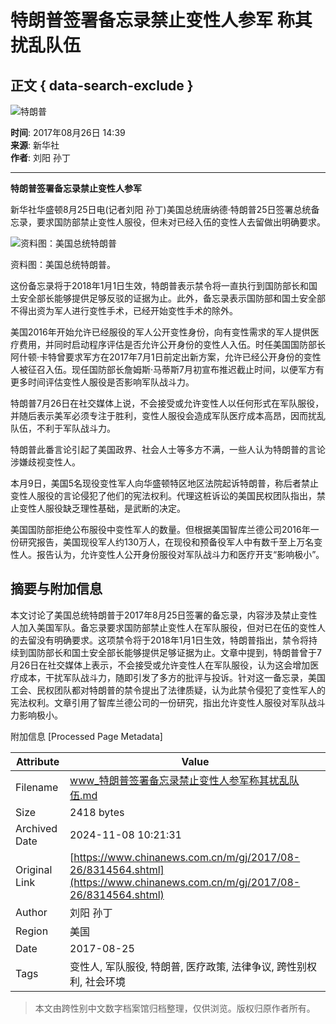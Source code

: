 # 特朗普签署备忘录禁止变性人参军 称其扰乱队伍

## 正文 { data-search-exclude }


![特朗普](http://i2.chinanews.com/thumbnailzhi44.png)

**时间**: 2017年08月26日 14:39  
**来源**: 新华社  
**作者**: 刘阳 孙丁  

---

**特朗普签署备忘录禁止变性人参军**

新华社华盛顿8月25日电(记者刘阳 孙丁)美国总统唐纳德·特朗普25日签署总统备忘录，要求国防部禁止变性人服役，但未对已经入伍的变性人去留做出明确要求。

![资料图：美国总统特朗普](http://image1.chinanews.com.cn/cnsupload/big/2017/01-24/4-426/ccef6e6917c048719cd30bda3dd1ef7a.jpg)

资料图：美国总统特朗普。

这份备忘录将于2018年1月1日生效，特朗普表示禁令将一直执行到国防部长和国土安全部长能够提供足够反驳的证据为止。此外，备忘录表示国防部和国土安全部不得出资为军人进行变性手术，已经开始变性手术的除外。

美国2016年开始允许已经服役的军人公开变性身份，向有变性需求的军人提供医疗费用，并同时启动程序评估是否允许公开身份的变性人入伍。时任美国国防部长阿什顿·卡特曾要求军方在2017年7月1日前定出新方案，允许已经公开身份的变性人被征召入伍。现任国防部长詹姆斯·马蒂斯7月初宣布推迟截止时间，以便军方有更多时间评估变性人服役是否影响军队战斗力。

特朗普7月26日在社交媒体上说，不会接受或允许变性人以任何形式在军队服役，并随后表示美军必须专注于胜利，变性人服役会造成军队医疗成本高昂，因而扰乱队伍，不利于军队战斗力。

特朗普此番言论引起了美国政界、社会人士等多方不满，一些人认为特朗普的言论涉嫌歧视变性人。

本月9日，美国5名现役变性军人向华盛顿特区地区法院起诉特朗普，称后者禁止变性人服役的言论侵犯了他们的宪法权利。代理这桩诉讼的美国民权团队指出，禁止变性人服役缺乏理性基础，是武断的决定。

美国国防部拒绝公布服役中变性军人的数量。但根据美国智库兰德公司2016年一份研究报告，美国现役军人约130万人，在现役和预备役军人中有数千至上万名变性人。报告认为，允许变性人公开身份服役对军队战斗力和医疗开支“影响极小”。

## 摘要与附加信息

<!-- tcd_abstract -->
本文讨论了美国总统特朗普于2017年8月25日签署的备忘录，内容涉及禁止变性人加入美国军队。备忘录要求国防部禁止变性人在军队服役，但对已在伍的变性人的去留没有明确要求。这项禁令将于2018年1月1日生效，特朗普指出，禁令将持续到国防部长和国土安全部长能够提供足够证据为止。文章中提到，特朗普曾于7月26日在社交媒体上表示，不会接受或允许变性人在军队服役，认为这会增加医疗成本，干扰军队战斗力，随即引发了多方的批评与投诉。针对这一备忘录，美国工会、民权团队都对特朗普的禁令提出了法律质疑，认为此禁令侵犯了变性军人的宪法权利。文章引用了智库兰德公司的一份研究，指出允许变性人服役对军队战斗力影响极小。
<!-- tcd_abstract_end -->

附加信息 [Processed Page Metadata]

| Attribute       | Value                                  |
|-----------------|----------------------------------------|
| Filename        | www_特朗普签署备忘录禁止变性人参军称其扰乱队伍.md                             |
| Size            | 2418 bytes                           |
| Archived Date   | 2024-11-08 10:21:31                             |
| Original Link   | [https://www.chinanews.com.cn/m/gj/2017/08-26/8314564.shtml](https://www.chinanews.com.cn/m/gj/2017/08-26/8314564.shtml)                       |
| Author          | 刘阳 孙丁                               |
| Region          | 美国                               |
| Date            | 2017-08-25                                 |
| Tags            | 变性人, 军队服役, 特朗普, 医疗政策, 法律争议, 跨性别权利, 社会环境                                 |
>
> 本文由跨性别中文数字档案馆归档整理，仅供浏览。版权归原作者所有。
>